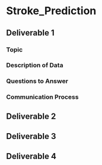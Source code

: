 # Stroke_Prediction

## Deliverable 1

### Topic


### Description of Data


### Questions to Answer


### Communication Process


## Deliverable 2

## Deliverable 3

## Deliverable 4
